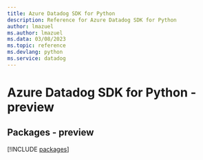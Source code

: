 ```yaml
---
title: Azure Datadog SDK for Python
description: Reference for Azure Datadog SDK for Python
author: lmazuel
ms.author: lmazuel
ms.data: 03/08/2023
ms.topic: reference
ms.devlang: python
ms.service: datadog
---
```

# Azure Datadog SDK for Python - preview
## Packages - preview
[!INCLUDE [packages](datadog-index.md)]